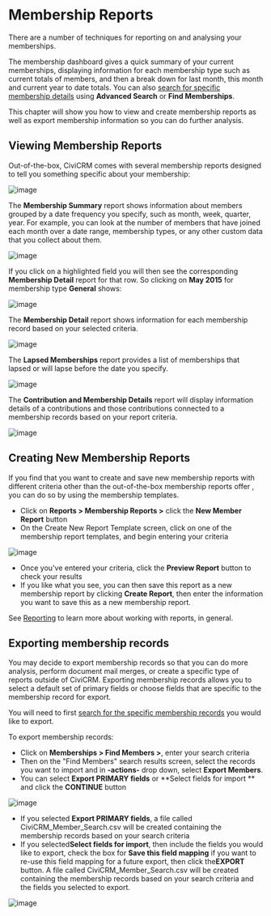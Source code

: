 # Membership Reports

There are a number of techniques for reporting on and analysing your
memberships.

The membership dashboard gives a quick summary of your current
memberships, displaying information for each membership type such as
current totals of members, and then a break down for last month, this
month and current year to date totals. You can also [search for specific membership details](/membership/finding-and-viewing-memberships.md#searching) using **Advanced Search** or **Find Memberships**.

This chapter will show you how to view and create membership reports as
well as export membership information so you can do further analysis. 

## Viewing Membership Reports

Out-of-the-box, CiviCRM comes with several membership reports designed
to tell you something specific about your membership:

![image](/img/membership_report_list_1.png) 


The **Membership Summary** report shows information about members
grouped by a date frequency you specify, such as month, week, quarter,
year. For example, you can look at the number of members that have
joined each month over a date range, membership types, or any other
custom data that you collect about them. 

![image](/img/membership_summary_report.png)

If you click on a highlighted field you will then see the corresponding
**Membership Detail** report for that row. So clicking on **May 2015**
for membership type **General** shows:

![image](/img/membership_detail_from_summary_report.png)

The **Membership Detail** report shows information for each
membership record based on your selected criteria. 

![image](/img/membership_detail_report.png) 
 

The **Lapsed Memberships** report provides a list of memberships that
lapsed or will lapse before the date you specify.

![image](/img/membership_lapsed_report.png) 


The **Contribution and Membership Details** report will display
information details of a contributions and those contributions connected
to a membership records based on your report criteria.

![image](/img/membership_contribution_report.png) 

## Creating New Membership Reports

If you find that you want to create and save new membership reports with
different criteria other than the out-of-the-box membership reports
offer , you can do so by using the membership templates.

-   Click on **Reports > Membership Reports >** click the **New Member
    Report** button
-   On the Create New Report Template screen, click on one of the
    membership report templates, and begin entering your criteria

![image](/img/memberships_create_new_membership_report_1.png)

-   Once you've entered your criteria, click the **Preview Report**
    button to check your results
-   If you like what you see, you can then save this report as a new
    membership report by clicking **Create Report**, then enter the
    information you want to save this as a new membership report.

See [Reporting](/reporting/what-you-need-to-know.md) to learn more about working with reports, in general. 

## Exporting membership records

You may decide to export membership records so that you can do more
analysis, perform document mail merges, or create a specific type of
reports outside of CiviCRM. Exporting membership records allows you to
select a default set of primary fields or choose fields that are
specific to the membership record for export.

You will need to first [search for the specific membership records](/membership/finding-and-viewing-memberships.md#searching) you
would like to export.

To export membership records:

-   Click on **Memberships > Find Members >**, enter your search
    criteria
-   Then on the "Find Members" search results screen, select the records
    you want to import and in **-actions-** drop down, select **Export
    Members**.
-   You can select **Export PRIMARY fields** or **Select fields for
    import ** and click the **CONTINUE** button

![image](/img/memberships_export_memberships_screen.png)

-   If you selected **Export PRIMARY fields**, a file called
    CiviCRM_Member_Search.csv will be created containing the
    membership records based on your search criteria
-   If you selected**Select fields for import**, then include the
    fields you would like to export, check the box for **Save this field
    mapping** if you want to re-use this field mapping for a future
    export, then click the**EXPORT** button. A file called
    CiviCRM_Member_Search.csv will be created containing the
    membership records based on your search criteria and the fields you
    selected to export.

![image](/img/memberships_select_fields_to_export.png)
